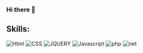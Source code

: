 ### Hi there 👋

## Skills:
![Html](https://img.shields.io/badge/Html5-3DDC84?style=for-the-badge&logo=html5&logoColor=white&labelColor=101010)
![CSS](https://img.shields.io/badge/CSS-0095D5?style=for-the-badge&logo=css3&logoColor=white&labelColor=101010)
![JQUERY](https://img.shields.io/badge/JQuery-blue?style=for-the-badge&logo=jquery&logoColor=white&labelColor=101010)
![Javascript](https://img.shields.io/badge/Javascript-FFCA26?style=for-the-badge&logo=javascript&logoColor=white&labelColor=101010)
![php](https://img.shields.io/badge/PHP-4479A1?style=for-the-badge&logo=PHP&logoColor=white&labelColor=101010)
![net](https://img.shields.io/badge/.Net-informational?style=for-the-badge&logo=.Net&logoColor=white&labelColor=101010)




<!--
**alejoval/alejoval** is a ✨ _special_ ✨ repository because its `README.md` (this file) appears on your GitHub profile.

Freelance full-stack iOS & Android engineer





Here are some ideas to get you started:

- 🔭 I’m currently working on ...
- 🌱 I’m currently learning ...
- 👯 I’m looking to collaborate on ...
- 🤔 I’m looking for help with ...
- 💬 Ask me about ...
- 📫 How to reach me: ...
- 😄 Pronouns: ...
- ⚡ Fun fact: ...
-->
